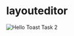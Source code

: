 # layouteditor 
![Hello Toast Task 2](https://user-images.githubusercontent.com/50689509/145598178-e36142ae-6b4f-4166-8830-c1160409afcc.gif)
